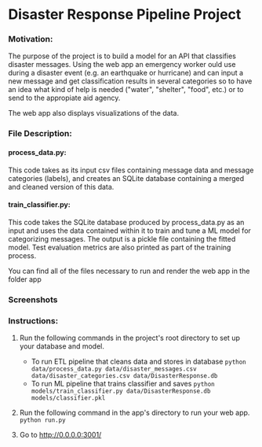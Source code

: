 # Disaster Response Pipeline Project


### Motivation:
The purpose of the project is to build a model for an API that classifies disaster messages. Using the web app an emergency worker ould use during a disaster event (e.g. an earthquake or hurricane) and can input a new message and get classification results in several categories so to have an idea what kind of help is needed ("water", "shelter", "food", etc.) or to send to the appropiate aid agency. 

The web app also displays visualizations of the data.

### File Description:

#### process_data.py: 
This code takes as its input csv files containing message data and message categories (labels), and creates an SQLite database containing a merged and cleaned version of this data.
#### train_classifier.py: 
This code takes the SQLite database produced by process_data.py as an input and uses the data contained within it to train and tune a ML model for categorizing messages. The output is a pickle file containing the fitted model. Test evaluation metrics are also printed as part of the training process.
 
You can find all of the files necessary to run and render the web app in the folder app

### Screenshots




### Instructions:
1. Run the following commands in the project's root directory to set up your database and model.

    - To run ETL pipeline that cleans data and stores in database
        `python data/process_data.py data/disaster_messages.csv data/disaster_categories.csv data/DisasterResponse.db`
    - To run ML pipeline that trains classifier and saves
        `python models/train_classifier.py data/DisasterResponse.db models/classifier.pkl`

2. Run the following command in the app's directory to run your web app.
    `python run.py`

3. Go to http://0.0.0.0:3001/
